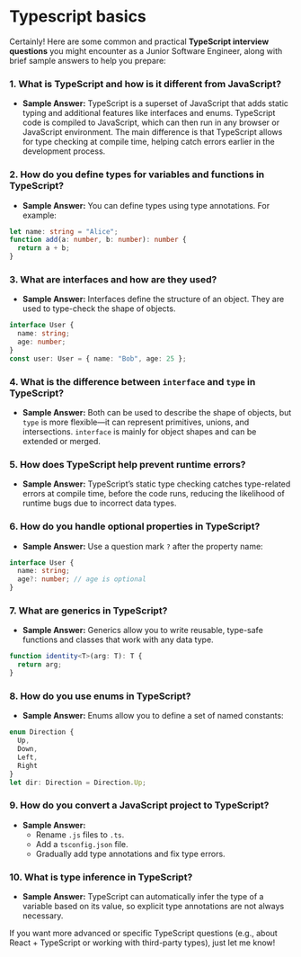 # Typescript basics

Certainly! Here are some common and practical **TypeScript interview questions** you might encounter as a Junior Software Engineer, along with brief sample answers to help you prepare:

### 1. **What is TypeScript and how is it different from JavaScript?**

- **Sample Answer:**
TypeScript is a superset of JavaScript that adds static typing and additional features like interfaces and enums. TypeScript code is compiled to JavaScript, which can then run in any browser or JavaScript environment. The main difference is that TypeScript allows for type checking at compile time, helping catch errors earlier in the development process.


### 2. **How do you define types for variables and functions in TypeScript?**

- **Sample Answer:**
You can define types using type annotations. For example:

```typescript
let name: string = "Alice";
function add(a: number, b: number): number {
  return a + b;
}
```


### 3. **What are interfaces and how are they used?**

- **Sample Answer:**
Interfaces define the structure of an object. They are used to type-check the shape of objects.

```typescript
interface User {
  name: string;
  age: number;
}
const user: User = { name: "Bob", age: 25 };
```


### 4. **What is the difference between `interface` and `type` in TypeScript?**

- **Sample Answer:**
Both can be used to describe the shape of objects, but `type` is more flexible—it can represent primitives, unions, and intersections. `interface` is mainly for object shapes and can be extended or merged.


### 5. **How does TypeScript help prevent runtime errors?**

- **Sample Answer:**
TypeScript’s static type checking catches type-related errors at compile time, before the code runs, reducing the likelihood of runtime bugs due to incorrect data types.


### 6. **How do you handle optional properties in TypeScript?**

- **Sample Answer:**
Use a question mark `?` after the property name:

```typescript
interface User {
  name: string;
  age?: number; // age is optional
}
```


### 7. **What are generics in TypeScript?**

- **Sample Answer:**
Generics allow you to write reusable, type-safe functions and classes that work with any data type.

```typescript
function identity<T>(arg: T): T {
  return arg;
}
```


### 8. **How do you use enums in TypeScript?**

- **Sample Answer:**
Enums allow you to define a set of named constants:

```typescript
enum Direction {
  Up,
  Down,
  Left,
  Right
}
let dir: Direction = Direction.Up;
```


### 9. **How do you convert a JavaScript project to TypeScript?**

- **Sample Answer:**
    - Rename `.js` files to `.ts`.
    - Add a `tsconfig.json` file.
    - Gradually add type annotations and fix type errors.


### 10. **What is type inference in TypeScript?**

- **Sample Answer:**
TypeScript can automatically infer the type of a variable based on its value, so explicit type annotations are not always necessary.

If you want more advanced or specific TypeScript questions (e.g., about React + TypeScript or working with third-party types), just let me know!

